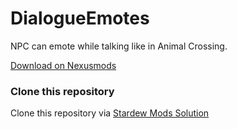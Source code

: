 # DialogueEmotes

NPC can emote while talking like in Animal Crossing.

[Download on Nexusmods](https://www.nexusmods.com/stardewvalley/mods/6537)

### Clone this repository

Clone this repository via [Stardew Mods Solution](https://github.com/purrplingcat/StardewModsSolution)
